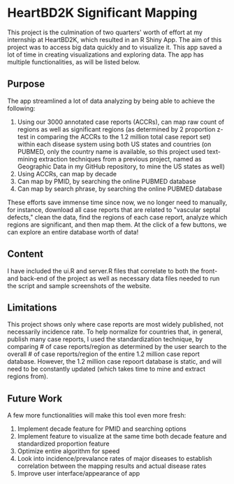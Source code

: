 # HeartBD2K Significant Mapping
This project is the culmination of two quarters' worth of effort at my internship at HeartBD2K, which resulted in an R Shiny App. The aim of this project was to access big data quickly and to visualize it. This app saved a lot of time in creating visualizations and exploring data. The app has multiple functionalities, as will be listed below.

## Purpose
The app streamlined a lot of data analyzing by being able to achieve the following:
1. Using our 3000 annotated case reports (ACCRs), can map raw count of regions as well as significant regions (as determined by 2 proportion z-test in comparing the ACCRs to the 1.2 million total case report set) within each disease system using both US states and countries (on PUBMED, only the country name is available, so this project used text-mining extraction techniques from a previous project, named as Geographic Data in my GitHub repository, to mine the US states as well)
2. Using ACCRs, can map by decade
3. Can map by PMID, by searching the online PUBMED database
4. Can map by search phrase, by searching the online PUBMED database

These efforts save immense time since now, we no longer need to manually, for instance, download all case reports that are related to "vascular septal defects," clean the data, find the regions of each case report, analyze which regions are significant, and then map them. At the click of a few buttons, we can explore an entire database worth of data!

## Content
I have included the ui.R and server.R files that correlate to both the front- and back-end of the project as well as necessary data files needed to run the script and sample screenshots of the website.

## Limitations
This project shows only where case reports are most widely published, not necessarily incidence rate. To help normalize for countries that, in general, publish many case reports, I used the standardization technique, by comparing # of case reports/region as determined by the user search to the overall # of case reports/region of the entire 1.2 million case report database. However, the 1.2 million case repoort database is static, and will need to be constantly updated (which takes time to mine and extract regions from).

## Future Work
A few more functionalities will make this tool even more fresh:
1. Implement decade feature for PMID and searching options
2. Implement feature to visualize at the same time both decade feature and standardized proportion feature
3. Optimize entire algorithm for speed
4. Look into incidence/prevalance rates of major diseases to establish correlation between the mapping results and actual disease rates
5. Improve user interface/appearance of app
